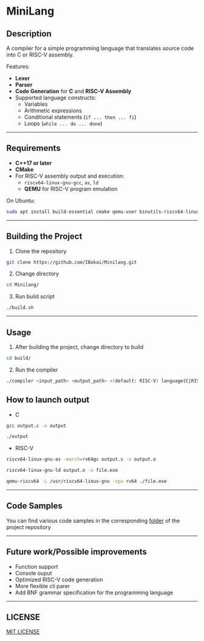 # MiniLang

## Description
A compiler for a simple programming language that translates source code into C or RISC-V assembly.

Features:
- **Lexer**
- **Parser**
- **Code Generation** for **C** and **RISC-V Assembly**
- Supported language constructs:
    - Variables
    - Arithmetic expressions
    - Conditional statements (`if ... then ... fi`)
    - Loops (`while ... do ... done`)

---

## Requirements
- **C++17 or later**
- **CMake**
- For RISC-V assembly output and execution:
    - `riscv64-linux-gnu-gcc`, `as`, `ld`
    - **QEMU** for RISC-V program emulation

On Ubuntu:
```bash
sudo apt install build-essential cmake qemu-user binutils-riscv64-linux-gnu
```

---

## Building the Project
1) Clone the repository
```bash
git clone https://github.com/IBokai/Minilang.git 
```
2) Change directory
```bash
cd Minilang/
```

3) Run build script
```bash
./build.sh
```

---

## Usage
1) After building the project, change directory to build
```bash
cd build/
```
2) Run the compiler
```bash
./compiler <input_path> <output_path> <(default: RISC-V) language(C|RISC-V)>
```
## How to launch output
- C
```bash
gcc output.c -o output
```
```bash
./output
```

- RISC-V
```bash
riscv64-linux-gnu-as -march=rv64gc output.s -o output.o
```
```bash
riscv64-linux-gnu-ld output.o -o file.exe
```
```bash
qemu-riscv64 -L /usr/riscv64-linux-gnu -cpu rv64 ./file.exe
```

---

## Code Samples
You can find various code samples in the corresponding [folder](samples/) of the project repository

---

## Future work/Possible improvements
- Function support
- Console ouput
- Optimized RISC-V code generation
- More flexible cli parer
- Add BNF grammar specification for the programming language

---

## LICENSE
[MIT LICENSE](LICENSE)
